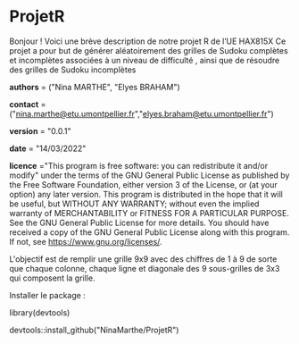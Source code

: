# ProjetR
Bonjour ! Voici une brève description de notre projet R de l’UE HAX815X
Ce projet a pour but de générer aléatoirement des grilles de Sudoku complètes  et incomplètes associées à un niveau de difficulté , ainsi que de résoudre des grilles de Sudoku incomplètes 

__authors__ = ("Nina MARTHE", "Elyes BRAHAM")

__contact__ = ("nina.marthe@etu.umontpellier.fr","elyes.braham@etu.umontpellier.fr")

__version__ = "0.0.1"

__date__ = "14/03/2022"

__licence__ ="This program is free software: you can redistribute it and/or modify"
        under the terms of the GNU General Public License as published by
        the Free Software Foundation, either version 3 of the License, or
        (at your option) any later version.
        This program is distributed in the hope that it will be useful,
        but WITHOUT ANY WARRANTY; without even the implied warranty of
        MERCHANTABILITY or FITNESS FOR A PARTICULAR PURPOSE. See the
        GNU General Public License for more details.
        You should have received a copy of the GNU General Public License
        along with this program. If not, see <https://www.gnu.org/licenses/>.

L'objectif est de remplir une grille 9x9 avec des chiffres  de 1 à 9 de sorte que chaque colonne, chaque ligne et diagonale des 9 sous-grilles de 3x3 qui composent la grille.

Installer le package :

library(devtools)

devtools::install_github("NinaMarthe/ProjetR")
